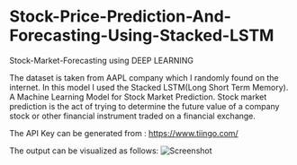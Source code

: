 # Stock-Price-Prediction-And-Forecasting-Using-Stacked-LSTM
Stock-Market-Forecasting using DEEP LEARNING

The dataset is taken from AAPL company which I randomly found on the internet. In this model I used the Stacked LSTM(Long Short Term Memory).
A Machine Learning Model for Stock Market Prediction. Stock market prediction is the act of trying to determine the future value of a company stock or other financial instrument traded on a financial exchange.

The API Key can be generated from : https://www.tiingo.com/

The output can be visualized as follows: 
![Screenshot](prediction.png)

